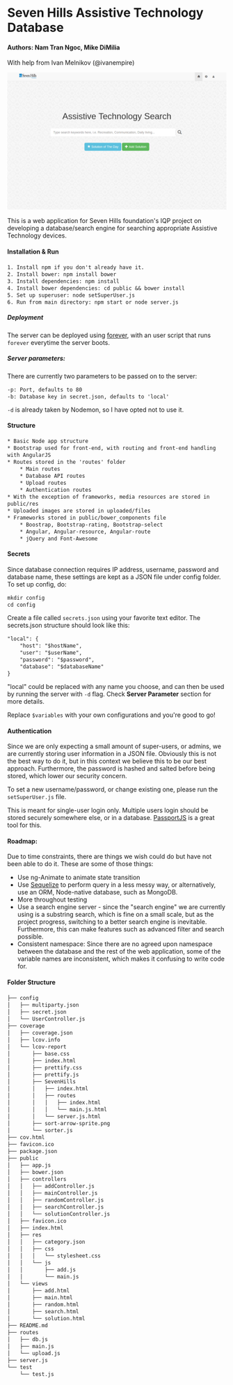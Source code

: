 # Seven Hills Assistive Technology Database

#### Authors: Nam Tran Ngoc, Mike DiMilia
With help from Ivan Melnikov (@ivanempire)

![alt tag](https://raw.githubusercontent.com/nhtranngoc/SevenHills/master/home.png)

This is a web application for Seven Hills foundation's IQP project on developing a database/search engine for searching appropriate Assistive Technology devices. 

#### Installation & Run

    1. Install npm if you don't already have it.
    2. Install bower: npm install bower
    3. Install dependencies: npm install
    4. Install bower dependencies: cd public && bower install
    5. Set up superuser: node setSuperUser.js
    6. Run from main directory: npm start or node server.js

##### Deployment

The server can be deployed using [forever](https://github.com/foreverjs/forever), with an user script that runs `forever` everytime the server boots.

##### Server parameters:

There are currently two parameters to be passed on to the server:
    
    -p: Port, defaults to 80
    -b: Database key in secret.json, defaults to 'local'

`-d` is already taken by Nodemon, so I have opted not to use it.

#### Structure

    * Basic Node app structure
    * Bootstrap used for front-end, with routing and front-end handling with AngularJS
    * Routes stored in the 'routes' folder
        * Main routes
        * Database API routes
        * Upload routes
        * Authentication routes
    * With the exception of frameworks, media resources are stored in public/res
    * Uploaded images are stored in uploaded/files
    * Frameworks stored in public/bower_components file
        * Boostrap, Bootstrap-rating, Bootstrap-select
        * Angular, Angular-resource, Angular-route
        * jQuery and Font-Awesome

#### Secrets

Since database connection requires IP address, username, password and database name, these settings are kept as a JSON file under config folder. To set up config, do:

    mkdir config
    cd config

Create a file called `secrets.json` using your favorite text editor. The secrets.json structure should look like this:

    "local": {
        "host": "$hostName",
        "user": "$userName",
        "password": "$password",
        "database": "$databaseName"
    }

"local" could be replaced with any name you choose, and can then be used by running the server with `-d` flag. Check __Server Parameter__ section for more details.

Replace `$variables` with your own configurations and you're good to go!

#### Authentication

Since we are only expecting a small amount of super-users, or admins, we are currently storing user information in a JSON file. Obviously this is not the best way to do it, but in this context we believe this to be our best approach. Furthermore, the password is hashed and salted before being stored, which lower our security concern.

To set a new username/password, or change existing one, please run the `setSuperUser.js` file.

This is meant for single-user login only. Multiple users login should be stored securely somewhere else, or in a database. [PassportJS](http://passportjs.org/) is a great tool for this.

#### Roadmap:
Due to time constraints, there are things we wish could do but have not been able to do it. These are some of those things:
    
- Use ng-Animate to animate state transition
- Use [Sequelize](http://docs.sequelizejs.com/en/latest/) to perform query in a less messy way, or alternatively, use an ORM, Node-native database, such as MongoDB.
- More throughout testing
- Use a search engine server - since the "search engine" we are currently using is a substring search, which is fine on a small scale, but as the project progress, switching to a better search engine is inevitable. Furthermore, this can make features such as advanced filter and search possible.
- Consistent namespace: Since there are no agreed upon namespace between the database and the rest of the web application, some of the variable names are inconsistent, which makes it confusing to write code for.

#### Folder Structure
    ├── config
    │   ├── multiparty.json
    │   ├── secret.json
    │   └── UserController.js
    ├── coverage
    │   ├── coverage.json
    │   ├── lcov.info
    │   └── lcov-report
    │       ├── base.css
    │       ├── index.html
    │       ├── prettify.css
    │       ├── prettify.js
    │       ├── SevenHills
    │       │   ├── index.html
    │       │   ├── routes
    │       │   │   ├── index.html
    │       │   │   └── main.js.html
    │       │   └── server.js.html
    │       ├── sort-arrow-sprite.png
    │       └── sorter.js
    ├── cov.html
    ├── favicon.ico
    ├── package.json
    ├── public
    │   ├── app.js
    │   ├── bower.json
    │   ├── controllers
    │   │   ├── addController.js
    │   │   ├── mainController.js
    │   │   ├── randomController.js
    │   │   ├── searchController.js
    │   │   └── solutionController.js
    │   ├── favicon.ico
    │   ├── index.html
    │   ├── res
    │   │   ├── category.json
    │   │   ├── css
    │   │   │   └── stylesheet.css
    │   │   └── js
    │   │       ├── add.js
    │   │       └── main.js
    │   └── views
    │       ├── add.html
    │       ├── main.html
    │       ├── random.html
    │       ├── search.html
    │       └── solution.html
    ├── README.md
    ├── routes
    │   ├── db.js
    │   ├── main.js
    │   └── upload.js
    ├── server.js
    └── test
        └── test.js

